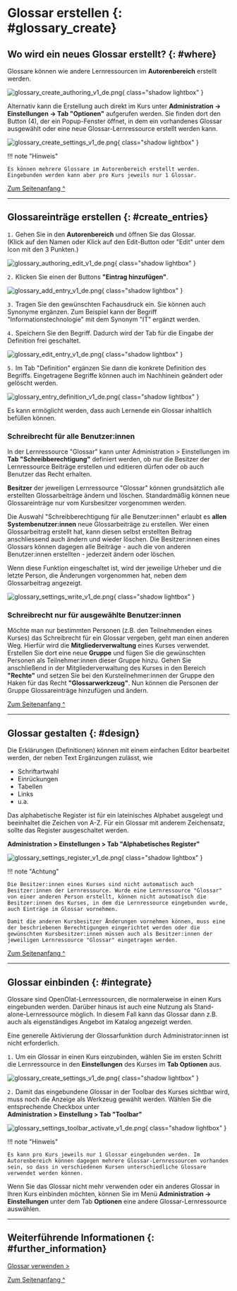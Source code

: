 # Glossar erstellen {: #glossary_create}


## Wo wird ein neues Glossar erstellt? {: #where}

Glossare können wie andere Lernressourcen im **Autorenbereich** erstellt werden.

![glossary_create_authoring_v1_de.png](assets/glossary_create_authoring_v1_de.png){ class="shadow lightbox" }

Alternativ kann die Erstellung auch direkt im Kurs unter **Administration -> Einstellungen -> Tab "Optionen"** aufgerufen werden.
Sie finden dort den Button (4), der ein Popup-Fenster öffnet, in dem ein vorhandenes Glossar ausgewählt oder eine neue Glossar-Lernressource erstellt werden kann.

![glossary_create_settings_v1_de.png](assets/glossary_create_settings_v1_de.png){ class="shadow lightbox" }

!!! note "Hinweis"

    Es können mehrere Glossare im Autorenbereich erstellt werden. Eingebunden werden kann aber pro Kurs jeweils nur 1 Glossar.


[Zum Seitenanfang ^](#glossary_create)

---


## Glossareinträge erstellen {: #create_entries}

``1.`` Gehen Sie in den **Autorenbereich** und öffnen Sie das Glossar. <br>
(Klick auf den Namen oder Klick auf den Edit-Button oder "Edit" unter dem Icon mit den 3 Punkten.)

![glossary_authoring_edit_v1_de.png](assets/glossary_authoring_edit_v1_de.png){ class="shadow lightbox" }

``2.`` Klicken Sie einen der Buttons **"Eintrag hinzufügen"**.

![glossary_add_entry_v1_de.png](assets/glossary_add_entry_v1_de.png){ class="shadow lightbox" }


``3.`` Tragen Sie den gewünschten Fachausdruck ein. Sie können auch Synonyme ergänzen. Zum Beispiel kann der Begriff "Informationstechnologie" mit dem Synonym "IT" ergänzt werden. 

``4.`` Speichern Sie den Begriff. Dadurch wird der Tab für die Eingabe der Definition frei geschaltet.

![glossary_edit_entry_v1_de.png](assets/glossary_edit_entry_v1_de.png){ class="shadow lightbox" }

``5.`` Im Tab "Definition" ergänzen Sie dann die konkrete Definition des Begriffs. Eingetragene Begriffe können auch im Nachhinein geändert oder gelöscht werden.

![glossary_entry_definition_v1_de.png](assets/glossary_entry_definition_v1_de.png){ class="shadow lightbox" }


Es kann ermöglicht werden, dass auch Lernende ein Glossar inhaltlich befüllen können.

<h3>Schreibrecht für alle Benutzer:innen</h3>

In der Lernressource "Glossar" kann unter Administration > Einstellungen im **Tab "Schreibberechtigung"** definiert werden, ob nur die Besitzer der Lernressource Beiträge erstellen und editieren dürfen oder ob auch Benutzer das Recht erhalten.

**Besitzer** der jeweiligen Lernressource "Glossar" können grundsätzlich alle erstellten Glossarbeiträge ändern und löschen. Standardmäßig können neue Glossareinträge nur vom Kursbesitzer vorgenommen werden.

Die Auswahl "Schreibberechtigung für alle Benutzer:innen" erlaubt es **allen Systembenutzer:innen** neue Glossarbeiträge zu erstellen.
Wer einen Glossarbeitrag erstellt hat, kann diesen selbst erstellten Beitrag anschliessend auch ändern und wieder löschen. 
Die Besitzer:innen eines Glossars können dagegen alle Beiträge - auch die von anderen Benutzer:innen erstellten - jederzeit ändern oder löschen.

Wenn diese Funktion eingeschaltet ist, wird der jeweilige Urheber und die letzte Person, die Änderungen vorgenommen hat, neben dem Glossarbeitrag angezeigt.

![glossary_settings_write_v1_de.png](assets/glossary_settings_write_v1_de.png){ class="shadow lightbox" }



<h3>Schreibrecht nur für ausgewählte Benutzer:innen</h3>

Möchte man nur bestimmten Personen (z.B. den Teilnehmenden eines Kurses) das Schreibrecht für ein Glossar vergeben, geht man einen anderen Weg. Hierfür wird die **Mitgliederverwaltung** eines Kurses verwendet. Erstellen Sie dort eine neue **Gruppe** und fügen Sie die gewünschten Personen als Teilnehmer:innen dieser Gruppe hinzu. Gehen Sie anschließend in der Mitgliederverwaltung des Kurses in den Bereich **"Rechte"** und setzen Sie bei den Kursteilnehmer:innen der Gruppe den Haken für das Recht **"Glossarwerkzeug"**. Nun können die Personen der Gruppe Glossareinträge hinzufügen und ändern.


[Zum Seitenanfang ^](#glossary_create)

---


## Glossar gestalten {: #design}

Die Erklärungen (Definitionen) können mit einem einfachen Editor bearbeitet werden, der neben Text Ergänzungen zulässt, wie

* Schriftartwahl
* Einrückungen
* Tabellen
* Links
* u.a.

Das alphabetische Register ist für ein lateinisches Alphabet ausgelegt und beeinhaltet die Zeichen von A-Z. Für ein Glossar mit anderem Zeichensatz, sollte das Register ausgeschaltet werden.

**Administration > Einstellungen > Tab "Alphabetisches Register"**

![glossary_settings_register_v1_de.png](assets/glossary_settings_register_v1_de.png){ class="shadow lightbox" }



!!! note "Achtung"

    Die Besitzer:innen eines Kurses sind nicht automatisch auch Besitzer:innen der Lernressource. Wurde eine Lernressource "Glossar" von einer anderen Person erstellt, können nicht automatisch die Besitzer:innen des Kurses, in dem die Lernressource eingebunden wurde, auch Einträge im Glossar vornehmen.  
    
    Damit die anderen Kursbesitzer Änderungen vornehmen können, muss eine der beschriebenen Berechtigungen eingerichtet werden oder die gewünschten Kursbesitzer:innen müssen auch als Besitzer:innen der jeweiligen Lernressource "Glossar" eingetragen werden.


[Zum Seitenanfang ^](#glossary_create)

---


## Glossar einbinden {: #integrate}

Glossare sind OpenOlat-Lernressourcen, die normalerweise in einen Kurs eingebunden werden. Darüber hinaus ist auch eine Nutzung als Stand-alone-Lernressource möglich. In diesem Fall kann das Glossar dann z.B. auch als eigenständiges Angebot im Katalog angezeigt werden.

Eine generelle Aktivierung der Glossarfunktion durch Administrator:innen ist nicht erforderlich.

``1.`` Um ein Glossar in einen Kurs einzubinden, wählen Sie im ersten Schritt die Lernressource in den **Einstellungen** des Kurses im **Tab Optionen** aus. 

![glossary_create_settings_v1_de.png](assets/glossary_create_settings_v1_de.png){ class="shadow lightbox" }

``2.`` Damit das eingebundene Glossar in der Toolbar des Kurses sichtbar wird, muss noch die Anzeige als Werkzeug gewählt werden. Wählen Sie die entsprechende Checkbox unter<br>
**Administration > Einstellung > Tab "Toolbar"**

![glossary_settings_toolbar_activate_v1_de.png](assets/glossary_settings_toolbar_activate_v1_de.png){ class="shadow lightbox" }



!!! note "Hinweis"

    Es kann pro Kurs jeweils nur 1 Glossar eingebunden werden. Im Autorenbereich können dagegen mehrere Glossar-Lernressourcen vorhanden sein, so dass in verschiedenen Kursen unterschiedliche Glossare verwendet werden können.



Wenn Sie das Glossar nicht mehr verwenden oder ein anderes Glossar in Ihren Kurs einbinden möchten, können Sie im Menü **Administration -> Einstellungen** unter dem Tab **Optionen** eine andere Glossar-Lernressource auswählen.


---

## Weiterführende Informationen {: #further_information}

[Glossar verwenden >](../learningresources/Glossary_usage.de.md)

[Zum Seitenanfang ^](#glossary_create)
